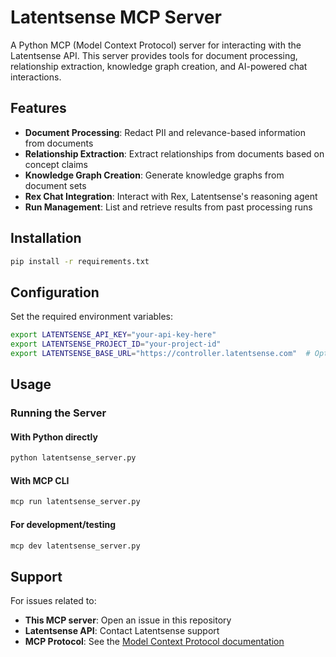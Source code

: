 # Latentsense MCP Server

A Python MCP (Model Context Protocol) server for interacting with the Latentsense API. This server provides tools for document processing, relationship extraction, knowledge graph creation, and AI-powered chat interactions.

## Features

- **Document Processing**: Redact PII and relevance-based information from documents
- **Relationship Extraction**: Extract relationships from documents based on concept claims
- **Knowledge Graph Creation**: Generate knowledge graphs from document sets
- **Rex Chat Integration**: Interact with Rex, Latentsense's reasoning agent
- **Run Management**: List and retrieve results from past processing runs

## Installation

```bash
pip install -r requirements.txt
```

## Configuration

Set the required environment variables:

```bash
export LATENTSENSE_API_KEY="your-api-key-here"
export LATENTSENSE_PROJECT_ID="your-project-id"
export LATENTSENSE_BASE_URL="https://controller.latentsense.com"  # Optional, defaults to this URL
```

## Usage

### Running the Server

#### With Python directly
```bash
python latentsense_server.py
```

#### With MCP CLI
```bash
mcp run latentsense_server.py
```

#### For development/testing
```bash
mcp dev latentsense_server.py
```




## Support

For issues related to:
- **This MCP server**: Open an issue in this repository
- **Latentsense API**: Contact Latentsense support
- **MCP Protocol**: See the [Model Context Protocol documentation](https://modelcontextprotocol.io)